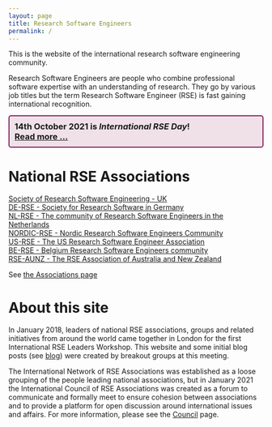 ```yaml
---
layout: page
title: Research Software Engineers
permalink: /
---
```


This is the website of the international research software engineering community.  

Research Software Engineers are people who combine professional software expertise with an understanding of research. They go by various job titles but the term Research Software Engineer (RSE) is fast gaining international recognition.

<div style="position: relative; height: auto; border: 2px solid #841b5f; margin: 10px auto; padding: 10px; box-sizing: border-box; background-color: #f0e1e8; border-radius: 5px;">
<h3 style="padding: 0; margin: 0;">14th October 2021 is <i>International RSE Day</i>!<br>
<a href="council/intl-rse-day.html">Read more ...</a></h3>
</div>

# National RSE Associations

[Society of Research Software Engineering - UK](https://society-rse.org/)  <br />
[DE-RSE - Society for Research Software in Germany](http://de-rse.org)  <br />
[NL-RSE - The community of Research Software Engineers in the Netherlands](http://nl-rse.org)  <br />
[NORDIC-RSE - Nordic Research Software Engineers Community](http://nordic-rse.org/) <br />
[US-RSE - The US Research Software Engineer Association](http://us-rse.org/) <br />
[BE-RSE - Belgium Research Software Engineers community](https://be-rse.org/) <br />
[RSE-AUNZ - The RSE Association of Australia and New Zealand](https://rse-aunz.github.io/) <br />

See [the Associations page](http://researchsoftware.org/assoc.html)

# About this site

In January 2018, leaders of national RSE associations, groups and related initiatives from around the world came together in London for the first International RSE Leaders Workshop. This website and some initial blog posts (see [blog](https://researchsoftware.org/blog.html)) were created by breakout groups at this meeting.

The International Network of RSE Associations was established as a loose grouping of the people leading national associations, but in January 2021 the
International Council of RSE Associations was created as a forum to communicate and formally meet to ensure cohesion between associations and to provide a platform
for open discussion around international issues and affairs. For more information, please see the [Council](https://researchsoftware.org/council.html) page.
